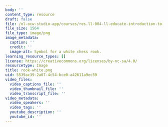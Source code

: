 ```yaml
---
body: ''
content_type: resource
draft: false
file: /ol-ocw-studio-app/courses/res.ll-004-ll-educate-introduction-to-engineering-concepts-spring-2022/rook-white.png
file_size: 1564
file_type: image/png
image_metadata:
  caption: ''
  credit: ''
  image-alt: Symbol for a white chess rook.
learning_resource_types: []
license: https://creativecommons.org/licenses/by-nc-sa/4.0/
resourcetype: Image
title: rook-white.png
uid: 5539ac39-2a07-4c54-bce0-a42611a9ec59
video_files:
  video_captions_file: ''
  video_thumbnail_file: ''
  video_transcript_file: ''
video_metadata:
  video_speakers: ''
  video_tags: ''
  youtube_description: ''
  youtube_id: ''
---
```

